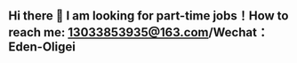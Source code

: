 ## Hi there 👋 I am looking for part-time jobs！How to reach me: 13033853935@163.com/Wechat：Eden-Oligei

<!--

- 🔭 I’m currently working on single-cell
- 🌱 I’m currently learning Machine Learning and Deep Learning
- 👯 I’m looking to collaborate on Universities, research institutions, and students
- 💬 Ask me about bioinformatics and data analysis
- 📫 How to reach me: 13033853935@163.com/Wechat：Eden-Oligei
- 🧬 Skills:RNA-Seq, proteomics,lipidomics, metabolomics, single-cell, mNGS, 16S, CUT&Tag，linux-Ubuntu system installation,Installation and configuration of third-generation nanopore sequencing system，Genome assembly (de novo assembly/mapping assembly)

- 🔭 我目前正在研究单细胞
- 🌱 我目前正在学习机器学习和深度学习
- 👯 我希望与高校、研究机构和学生合作
- 💬 咨询生物信息学和数据分析
- 📫 如何联系我：13033853935@163.com/微信：Eden-Oligei
- 🧬 技能：RNA-Seq、蛋白质组学、脂质组学、代谢组学、单细胞、mNGS、16S、CUT&Tag、linux-Ubuntu系统安装、三代测序nanopore测序系统安装配置、基因组组装（从头组装/比对组装）、Python、R、Linux

-->
